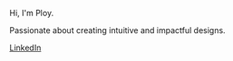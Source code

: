 Hi, I'm Ploy.

Passionate about creating intuitive and impactful designs.

[LinkedIn](https://www.linkedin.com/in/ploy-unchit/)
